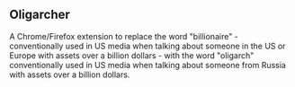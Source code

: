 ## Oligarcher

A Chrome/Firefox extension to replace the word "billionaire" - conventionally
used in US media when talking about someone in the US or Europe with
assets over a billion dollars - with the word "oligarch" conventionally used in
US media when talking about someone from Russia with assets over a billion
dollars.  
